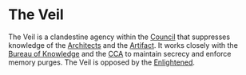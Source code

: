# The Veil

The Veil is a clandestine agency within the [Council](/docs/factions/council.md) that suppresses knowledge of the [Architects](/docs/factions/architects.md) and the [Artifact](/docs/artifact.md). It works closely with the [Bureau of Knowledge](/docs/factions/bureau-of-knowledge.md) and the [CCA](/docs/factions/cca.md) to maintain secrecy and enforce memory purges. The Veil is opposed by the [Enlightened](/docs/factions/enlightened.md).
